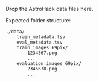 Drop the AstroHack data files here.

Expected folder structure:

```
./data/
    train_metadata.tsv
    eval_metadata.tsv
    train_images_69pix/
        1234567.png
        ...
    evaluation_images_69pix/
        2345678.png
        ...
```